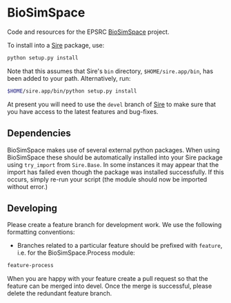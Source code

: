 # BioSimSpace

Code and resources for the EPSRC [BioSimSpace](https://biosimspace.org) project.

To install into a [Sire](https://github.com/michellab/Sire) package, use:

```bash
python setup.py install
```

Note that this assumes that Sire's `bin` directory, `$HOME/sire.app/bin`,
has been added to your path. Alternatively, run:

```bash
$HOME/sire.app/bin/python setup.py install
```
At present you will need to use the `devel` branch of [Sire](https://github.com/michellab/Sire)
to make sure that you have access to the latest features and bug-fixes.

## Dependencies

BioSimSpace makes use of several external python packages. When using BioSimSpace
these should be automatically installed into your Sire package using
`try_import` from `Sire.Base`. In some instances it may appear that the
import has failed even though the package was installed successfully. If this
occurs, simply re-run your script (the module should now be imported without
error.)

## Developing

Please create a feature branch for development work. We use the following
formatting conventions:

* Branches related to a particular feature should be prefixed with `feature`,
i.e. for the BioSimSpace.Process module:

```bash
feature-process
```

When you are happy with your feature create a pull request so that the feature
can be merged into devel. Once the merge is successful, please delete the
redundant feature branch.
